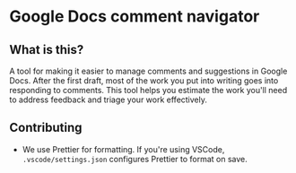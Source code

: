 # Google Docs comment navigator

## What is this?

A tool for making it easier to manage comments and suggestions in Google Docs. After the first draft, most of the work you put into writing goes into responding to comments. This tool helps you estimate the work you'll need to address feedback and triage your work effectively.

## Contributing

- We use Prettier for formatting. If you're using VSCode, `.vscode/settings.json` configures Prettier to format on save.
